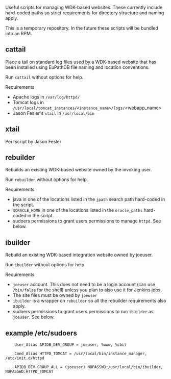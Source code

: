 
Useful scripts for managing WDK-based websites. These currently include hard-coded
paths so strict requirements for directory structure and naming apply.

This is a temporary repository. In the future these scripts will be bundled into an RPM.


## cattail
Place a tail on standard log files used by a WDK-based website that has been
installed using EuPathDB file naming and location conventions.

Run `cattail` without options for help.

Requirements

- Apache logs in `/var/log/httpd/`<hostname>
- Tomcat logs in `/usr/local/tomcat_instances/<instance_name>/logs/`<webapp_name>
- Jason Fesler's `xtail` in `/usr/local/bin`

## xtail
Perl script by Jason Fesler

## rebuilder
Rebuilds an existing WDK-based website owned by the invoking user.

Run `rebuilder` without options for help.

Requirements

- java in one of the locations listed in the `jpath` search path hard-coded in the script.
- `$ORACLE_HOME` in one of the locations listed in the `oracle_paths` hard-coded in the script.
- sudoers permissions to grant users permissions to manage `httpd`. See below.


## ibuilder
Rebuild an existing WDK-based integration website owned by joeuser.

Run `ibuilder` without options for help.

Requirements

- `joeuser` account. This does not need to be a login account (can use `/bin/false` for the shell) unless you plan to also use it for Jenkins jobs.
- The site files must be owned by `joeuser`
- `ibuilder` is a wrapper on `rebuilder` so all the rebuilder requirements also apply.
- sudoers permissions to grant users permissions to run `ibuilder` as `joeuser`. See below.


## example /etc/sudoers
        User_Alias APIDB_DEV_GROUP = joeuser, %www, %cbil
        
        Cmnd_Alias HTTPD_TOMCAT = /usr/local/bin/instance_manager, /etc/init.d/httpd
        
        APIDB_DEV_GROUP ALL = (joeuser) NOPASSWD:/usr/local/bin/ibuilder, NOPASSWD:HTTPD_TOMCAT
